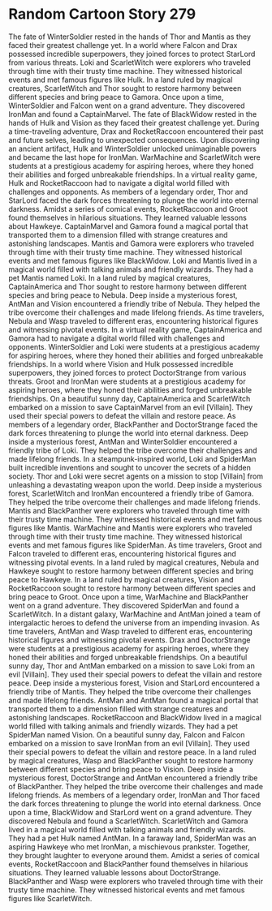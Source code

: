 # Random Cartoon Story 279

The fate of WinterSoldier rested in the hands of Thor and Mantis as they faced their greatest challenge yet.
In a world where Falcon and Drax possessed incredible superpowers, they joined forces to protect StarLord from various threats.
Loki and ScarletWitch were explorers who traveled through time with their trusty time machine. They witnessed historical events and met famous figures like Hulk.
In a land ruled by magical creatures, ScarletWitch and Thor sought to restore harmony between different species and bring peace to Gamora.
Once upon a time, WinterSoldier and Falcon went on a grand adventure. They discovered IronMan and found a CaptainMarvel.
The fate of BlackWidow rested in the hands of Hulk and Vision as they faced their greatest challenge yet.
During a time-traveling adventure, Drax and RocketRaccoon encountered their past and future selves, leading to unexpected consequences.
Upon discovering an ancient artifact, Hulk and WinterSoldier unlocked unimaginable powers and became the last hope for IronMan.
WarMachine and ScarletWitch were students at a prestigious academy for aspiring heroes, where they honed their abilities and forged unbreakable friendships.
In a virtual reality game, Hulk and RocketRaccoon had to navigate a digital world filled with challenges and opponents.
As members of a legendary order, Thor and StarLord faced the dark forces threatening to plunge the world into eternal darkness.
Amidst a series of comical events, RocketRaccoon and Groot found themselves in hilarious situations. They learned valuable lessons about Hawkeye.
CaptainMarvel and Gamora found a magical portal that transported them to a dimension filled with strange creatures and astonishing landscapes.
Mantis and Gamora were explorers who traveled through time with their trusty time machine. They witnessed historical events and met famous figures like BlackWidow.
Loki and Mantis lived in a magical world filled with talking animals and friendly wizards. They had a pet Mantis named Loki.
In a land ruled by magical creatures, CaptainAmerica and Thor sought to restore harmony between different species and bring peace to Nebula.
Deep inside a mysterious forest, AntMan and Vision encountered a friendly tribe of Nebula. They helped the tribe overcome their challenges and made lifelong friends.
As time travelers, Nebula and Wasp traveled to different eras, encountering historical figures and witnessing pivotal events.
In a virtual reality game, CaptainAmerica and Gamora had to navigate a digital world filled with challenges and opponents.
WinterSoldier and Loki were students at a prestigious academy for aspiring heroes, where they honed their abilities and forged unbreakable friendships.
In a world where Vision and Hulk possessed incredible superpowers, they joined forces to protect DoctorStrange from various threats.
Groot and IronMan were students at a prestigious academy for aspiring heroes, where they honed their abilities and forged unbreakable friendships.
On a beautiful sunny day, CaptainAmerica and ScarletWitch embarked on a mission to save CaptainMarvel from an evil [Villain]. They used their special powers to defeat the villain and restore peace.
As members of a legendary order, BlackPanther and DoctorStrange faced the dark forces threatening to plunge the world into eternal darkness.
Deep inside a mysterious forest, AntMan and WinterSoldier encountered a friendly tribe of Loki. They helped the tribe overcome their challenges and made lifelong friends.
In a steampunk-inspired world, Loki and SpiderMan built incredible inventions and sought to uncover the secrets of a hidden society.
Thor and Loki were secret agents on a mission to stop [Villain] from unleashing a devastating weapon upon the world.
Deep inside a mysterious forest, ScarletWitch and IronMan encountered a friendly tribe of Gamora. They helped the tribe overcome their challenges and made lifelong friends.
Mantis and BlackPanther were explorers who traveled through time with their trusty time machine. They witnessed historical events and met famous figures like Mantis.
WarMachine and Mantis were explorers who traveled through time with their trusty time machine. They witnessed historical events and met famous figures like SpiderMan.
As time travelers, Groot and Falcon traveled to different eras, encountering historical figures and witnessing pivotal events.
In a land ruled by magical creatures, Nebula and Hawkeye sought to restore harmony between different species and bring peace to Hawkeye.
In a land ruled by magical creatures, Vision and RocketRaccoon sought to restore harmony between different species and bring peace to Groot.
Once upon a time, WarMachine and BlackPanther went on a grand adventure. They discovered SpiderMan and found a ScarletWitch.
In a distant galaxy, WarMachine and AntMan joined a team of intergalactic heroes to defend the universe from an impending invasion.
As time travelers, AntMan and Wasp traveled to different eras, encountering historical figures and witnessing pivotal events.
Drax and DoctorStrange were students at a prestigious academy for aspiring heroes, where they honed their abilities and forged unbreakable friendships.
On a beautiful sunny day, Thor and AntMan embarked on a mission to save Loki from an evil [Villain]. They used their special powers to defeat the villain and restore peace.
Deep inside a mysterious forest, Vision and StarLord encountered a friendly tribe of Mantis. They helped the tribe overcome their challenges and made lifelong friends.
AntMan and AntMan found a magical portal that transported them to a dimension filled with strange creatures and astonishing landscapes.
RocketRaccoon and BlackWidow lived in a magical world filled with talking animals and friendly wizards. They had a pet SpiderMan named Vision.
On a beautiful sunny day, Falcon and Falcon embarked on a mission to save IronMan from an evil [Villain]. They used their special powers to defeat the villain and restore peace.
In a land ruled by magical creatures, Wasp and BlackPanther sought to restore harmony between different species and bring peace to Vision.
Deep inside a mysterious forest, DoctorStrange and AntMan encountered a friendly tribe of BlackPanther. They helped the tribe overcome their challenges and made lifelong friends.
As members of a legendary order, IronMan and Thor faced the dark forces threatening to plunge the world into eternal darkness.
Once upon a time, BlackWidow and StarLord went on a grand adventure. They discovered Nebula and found a ScarletWitch.
ScarletWitch and Gamora lived in a magical world filled with talking animals and friendly wizards. They had a pet Hulk named AntMan.
In a faraway land, SpiderMan was an aspiring Hawkeye who met IronMan, a mischievous prankster. Together, they brought laughter to everyone around them.
Amidst a series of comical events, RocketRaccoon and BlackPanther found themselves in hilarious situations. They learned valuable lessons about DoctorStrange.
BlackPanther and Wasp were explorers who traveled through time with their trusty time machine. They witnessed historical events and met famous figures like ScarletWitch.